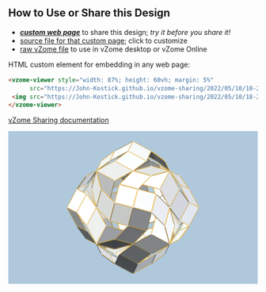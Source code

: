 
## How to Use or Share this Design

 - [***custom web page***][post] to share this design; *try it before you share it!*
 - [source file for that custom page][source]; click to customize
 - [raw vZome file][raw] to use in vZome desktop or vZome Online
 
 HTML custom element for embedding in any web page:
 ```html
<vzome-viewer style="width: 87%; height: 60vh; margin: 5%"
       src="https://John-Kostick.github.io/vzome-sharing/2022/05/10/18-29-07-Curved-rhombic-dodecahedron-12-gon/Curved-rhombic-dodecahedron-12-gon.vZome" >
  <img src="https://John-Kostick.github.io/vzome-sharing/2022/05/10/18-29-07-Curved-rhombic-dodecahedron-12-gon/Curved-rhombic-dodecahedron-12-gon.png" />
</vzome-viewer>
 ```

[vZome Sharing documentation](https://vzome.github.io/vzome/sharing.html#how-it-works)

![Image](<Curved-rhombic-dodecahedron-12-gon.png>)


[post]: <https://John-Kostick.github.io/vzome-sharing/2022/05/10/Curved-rhombic-dodecahedron-12-gon-18-29-07.html>
[source]: <https://github.com/John-Kostick/vzome-sharing/edit/main/_posts/2022-05-10-Curved-rhombic-dodecahedron-12-gon-18-29-07.md>
[raw]: <https://raw.githubusercontent.com/John-Kostick/vzome-sharing/main/2022/05/10/18-29-07-Curved-rhombic-dodecahedron-12-gon/Curved-rhombic-dodecahedron-12-gon.vZome>
